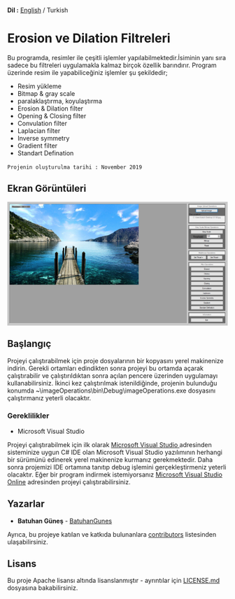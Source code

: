 **Dil :** [English](https://github.com/BatuhanGunes/ErosionAndDilationFilter) / Turkish

# Erosion ve Dilation Filtreleri

Bu programda, resimler ile çeşitli işlemler yapılabilmektedir.İsiminin yanı sıra sadece bu filtreleri uygulamakla kalmaz birçok özellik barındırır. Program üzerinde resim ile yapabiliceğiniz işlemler şu şekildedir;
- Resim yükleme
- Bitmap & gray scale
- paralaklaştırma, koyulaştırma
- Erosion & Dilation filter
- Opening & Closing filter
- Convulation filter
- Laplacian filter
- Inverse symmetry
- Gradient filter
- Standart Defination

`
Projenin oluşturulma tarihi : November 2019
`

## Ekran Görüntüleri

<img align="center" src="https://github.com/BatuhanGunes/ErosionAndDilationFilter/blob/master/Screenshots/Screenshot.png">

## Başlangıç

Projeyi çalıştırabilmek için proje dosyalarının bir kopyasını yerel makinenize indirin. Gerekli ortamları edindikten sonra projeyi bu ortamda açarak çalıştırabilir ve çalıştırıldıktan sonra açılan pencere üzerinden uygulamayı kullanabilirsiniz. İkinci kez çalıştırılmak istenildiğinde, projenin bulunduğu konumda ~\imageOperations\bin\Debug\imageOperations.exe dosyasını çalıştırmanız yeterli olacaktır.

### Gereklilikler

- Microsoft Visual Studio 

Projeyi çalıştırabilmek için ilk olarak [Microsoft Visual Studio ](https://visualstudio.microsoft.com/) adresinden sisteminize uygun C# IDE olan Microsoft Visual Studio yazılımının herhangi bir sürümünü edinerek yerel makinenize kurmanız gerekmektedir. Daha sonra projemizi IDE ortamına tanıtıp debug işlemini gerçekleştirmeniz yeterli olacaktır. Eğer bir program indirmek istemiyorsanız [Microsoft Visual Studio Online](https://visualstudio.microsoft.com/tr/services/visual-studio-online/) adresinden projeyi çalıştırabilirsiniz.

## Yazarlar

* **Batuhan Güneş**  - [BatuhanGunes](https://github.com/BatuhanGunes)

Ayrıca, bu projeye katılan ve katkıda bulunanlara [contributors](https://github.com/BatuhanGunes/ErosionAndDilationFilter/graphs/contributors) listesinden ulaşabilirsiniz.

## Lisans

Bu proje Apache lisansı altında lisanslanmıştır - ayrıntılar için [LICENSE.md](https://github.com/BatuhanGunes/ErosionAndDilationFilter/blob/master/LICENSE) dosyasına bakabilirsiniz.

